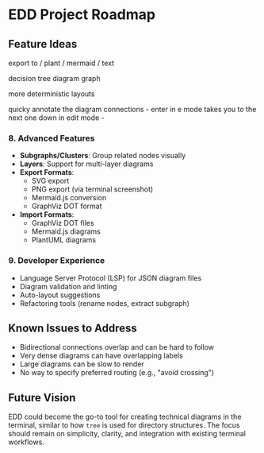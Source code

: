 # EDD Project Roadmap


## Feature Ideas

export to / plant / mermaid / text

decision tree diagram graph

more deterministic layouts 

quicky annotate the diagram connections - enter in e mode takes you to the next one down in edit mode - 




### 8. Advanced Features
- **Subgraphs/Clusters**: Group related nodes visually
- **Layers**: Support for multi-layer diagrams
- **Export Formats**: 
  - SVG export
  - PNG export (via terminal screenshot)
  - Mermaid.js conversion
  - GraphViz DOT format
- **Import Formats**:
  - GraphViz DOT files
  - Mermaid.js diagrams
  - PlantUML diagrams

### 9. Developer Experience
- Language Server Protocol (LSP) for JSON diagram files
- Diagram validation and linting
- Auto-layout suggestions
- Refactoring tools (rename nodes, extract subgraph)

## Known Issues to Address
- Bidirectional connections overlap and can be hard to follow
- Very dense diagrams can have overlapping labels
- Large diagrams can be slow to render
- No way to specify preferred routing (e.g., "avoid crossing")

## Future Vision
EDD could become the go-to tool for creating technical diagrams in the terminal, similar to how `tree` is used for directory structures. The focus should remain on simplicity, clarity, and integration with existing terminal workflows.
